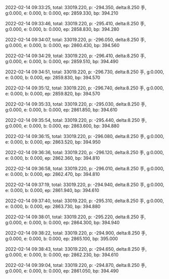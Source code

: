 2022-02-14 09:33:25, total: 33019.220, p: -294.350, delta:8.250 手, g:0.000, e: 0.000, b: 0.000, ep: 2859.330, bp: 394.210

2022-02-14 09:33:46, total: 33019.220, p: -295.410, delta:8.250 手, g:0.000, e: 0.000, b: 0.000, ep: 2858.830, bp: 394.280

2022-02-14 09:34:07, total: 33019.220, p: -296.050, delta:8.250 手, g:0.000, e: 0.000, b: 0.000, ep: 2860.430, bp: 394.560

2022-02-14 09:34:29, total: 33019.220, p: -296.410, delta:8.250 手, g:0.000, e: 0.000, b: 0.000, ep: 2859.510, bp: 394.490

2022-02-14 09:34:51, total: 33019.220, p: -296.730, delta:8.250 手, g:0.000, e: 0.000, b: 0.000, ep: 2859.830, bp: 394.570

2022-02-14 09:35:12, total: 33019.220, p: -296.740, delta:8.250 手, g:0.000, e: 0.000, b: 0.000, ep: 2859.820, bp: 394.570

2022-02-14 09:35:33, total: 33019.220, p: -295.030, delta:8.250 手, g:0.000, e: 0.000, b: 0.000, ep: 2861.850, bp: 394.610

2022-02-14 09:35:54, total: 33019.220, p: -295.440, delta:8.250 手, g:0.000, e: 0.000, b: 0.000, ep: 2863.600, bp: 394.880

2022-02-14 09:36:15, total: 33019.220, p: -296.080, delta:8.250 手, g:0.000, e: 0.000, b: 0.000, ep: 2863.520, bp: 394.950

2022-02-14 09:36:36, total: 33019.220, p: -296.120, delta:8.250 手, g:0.000, e: 0.000, b: 0.000, ep: 2862.360, bp: 394.810

2022-02-14 09:36:58, total: 33019.220, p: -296.010, delta:8.250 手, g:0.000, e: 0.000, b: 0.000, ep: 2862.470, bp: 394.810

2022-02-14 09:37:19, total: 33019.220, p: -294.940, delta:8.250 手, g:0.000, e: 0.000, b: 0.000, ep: 2861.940, bp: 394.610

2022-02-14 09:37:40, total: 33019.220, p: -295.310, delta:8.250 手, g:0.000, e: 0.000, b: 0.000, ep: 2863.730, bp: 394.880

2022-02-14 09:38:01, total: 33019.220, p: -295.220, delta:8.250 手, g:0.000, e: 0.000, b: 0.000, ep: 2864.300, bp: 394.940

2022-02-14 09:38:22, total: 33019.220, p: -294.900, delta:8.250 手, g:0.000, e: 0.000, b: 0.000, ep: 2865.100, bp: 395.000

2022-02-14 09:38:43, total: 33019.220, p: -294.650, delta:8.250 手, g:0.000, e: 0.000, b: 0.000, ep: 2862.230, bp: 394.610

2022-02-14 09:39:04, total: 33019.220, p: -294.870, delta:8.250 手, g:0.000, e: 0.000, b: 0.000, ep: 2861.050, bp: 394.490